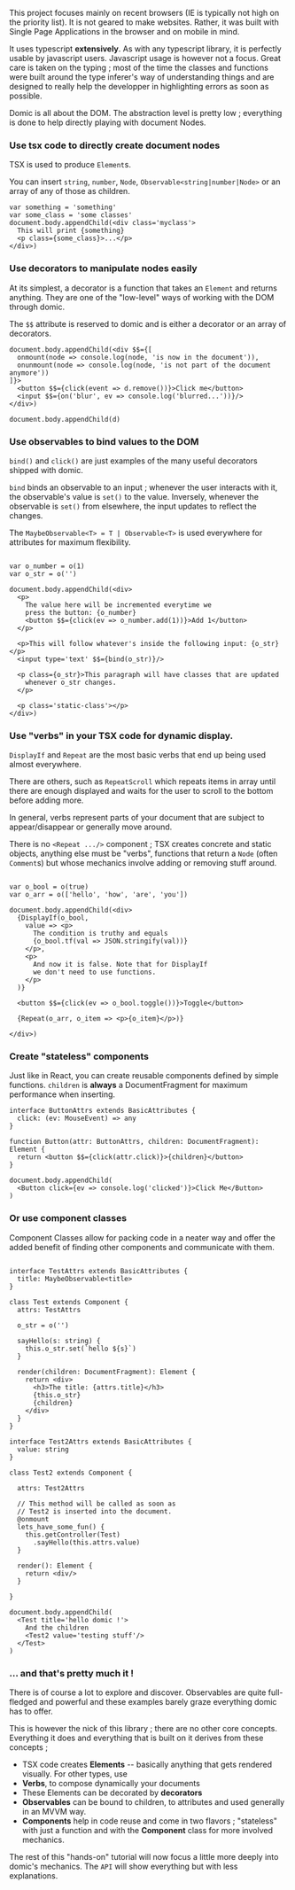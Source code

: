 
This project focuses mainly on recent browsers (IE is typically not high on the
priority list). It is not geared to make websites. Rather, it was built
with Single Page Applications in the browser and on mobile in mind.

It uses typescript **extensively**. As with any typescript library, it is
perfectly usable by javascript users. Javascript usage is however
not a focus. Great care is taken on the typing ; most of the time the classes and functions
were built around the type inferer's way of understanding things and
are designed to really help the developper in highlighting errors
as soon as possible.

Domic is all about the DOM. The abstraction level is pretty low ; everything
is done to help directly playing with document Nodes.

### Use tsx code to directly create document nodes

TSX is used to produce `Element`s.

You can insert `string`, `number`, `Node`, `Observable<string|number|Node>`
or an array of any of those as children.

```tsx
var something = 'something'
var some_class = 'some classes'
document.body.appendChild(<div class='myclass'>
  This will print {something}
  <p class={some_class}>...</p>
</div>)
```


### Use decorators to manipulate nodes easily


At its simplest, a decorator is a function that takes
an `Element` and returns anything. They are one of the "low-level"
ways of working with the DOM through domic.

The `$$` attribute is reserved to domic and is either a decorator
or an array of decorators.

```tsx
document.body.appendChild(<div $$={[
  onmount(node => console.log(node, 'is now in the document')),
  onunmount(node => console.log(node, 'is not part of the document anymore'))
]}>
  <button $$={click(event => d.remove())}>Click me</button>
  <input $$={on('blur', ev => console.log('blurred...'))}/>
</div>)

document.body.appendChild(d)
```


### Use observables to bind values to the DOM

`bind()` and `click()` are just examples of the many useful decorators
shipped with domic.

`bind` binds an observable to an input ; whenever the user interacts with
it, the observable's value is `set()` to the value. Inversely, whenever
the observable is `set()` from elsewhere, the input updates to reflect
the changes.

The `MaybeObservable<T> = T | Observable<T>` is used everywhere for
attributes for maximum flexibility.

```tsx

var o_number = o(1)
var o_str = o('')

document.body.appendChild(<div>
  <p>
    The value here will be incremented everytime we
    press the button: {o_number}
    <button $$={click(ev => o_number.add(1))}>Add 1</button>
  </p>

  <p>This will follow whatever's inside the following input: {o_str}</p>
  <input type='text' $$={bind(o_str)}/>

  <p class={o_str}>This paragraph will have classes that are updated
    whenever o_str changes.
  </p>

  <p class='static-class'></p>
</div>)

```


### Use "verbs" in your TSX code for dynamic display.

`DisplayIf` and `Repeat` are the most basic verbs that end up being
used almost everywhere.

There are others, such as `RepeatScroll` which
repeats items in array until there are enough displayed and waits
for the user to scroll to the bottom before adding more.

In general, verbs represent parts of your document that are subject
to appear/disappear or generally move around.

There is no `<Repeat .../>` component ; TSX creates concrete and
static objects, anything else must be "verbs", functions that
return a `Node` (often `Comment`s) but whose mechanics involve adding
or removing stuff around.

```tsx

var o_bool = o(true)
var o_arr = o(['hello', 'how', 'are', 'you'])

document.body.appendChild(<div>
  {DisplayIf(o_bool,
    value => <p>
      The condition is truthy and equals
      {o_bool.tf(val => JSON.stringify(val))}
    </p>,
    <p>
      And now it is false. Note that for DisplayIf
      we don't need to use functions.
    </p>
  )}

  <button $$={click(ev => o_bool.toggle())}>Toggle</button>

  {Repeat(o_arr, o_item => <p>{o_item}</p>)}

</div>)

```


### Create "stateless" components

Just like in React, you can create reusable components defined by simple
functions. `children` is **always** a DocumentFragment for maximum
performance when inserting.

```tsx
interface ButtonAttrs extends BasicAttributes {
  click: (ev: MouseEvent) => any
}

function Button(attr: ButtonAttrs, children: DocumentFragment): Element {
  return <button $$={click(attr.click)}>{children}</button>
}

document.body.appendChild(
  <Button click={ev => console.log('clicked')}>Click Me</Button>
)
```

### Or use component classes

Component Classes allow for packing code in a neater way and offer
the added benefit of finding other components and communicate
with them.

```tsx

interface TestAttrs extends BasicAttributes {
  title: MaybeObservable<title>
}

class Test extends Component {
  attrs: TestAttrs

  o_str = o('')

  sayHello(s: string) {
    this.o_str.set(`hello ${s}`)
  }

  render(children: DocumentFragment): Element {
    return <div>
      <h3>The title: {attrs.title}</h3>
      {this.o_str}
      {children}
    </div>
  }
}

interface Test2Attrs extends BasicAttributes {
  value: string
}

class Test2 extends Component {

  attrs: Test2Attrs

  // This method will be called as soon as
  // Test2 is inserted into the document.
  @onmount
  lets_have_some_fun() {
    this.getController(Test)
      .sayHello(this.attrs.value)
  }

  render(): Element {
    return <div/>
  }

}

document.body.appendChild(
  <Test title='hello domic !'>
    And the children
    <Test2 value='testing stuff'/>
  </Test>
)

```

### ... and that's pretty much it !

There is of course a lot to explore and discover. Observables are
quite full-fledged and powerful and these examples barely graze
everything domic has to offer.

This is however the nick of this library ; there are no other core
concepts. Everything it does and everything that is built on it
derives from these concepts ;

* TSX code creates **Elements** -- basically anything that gets
  rendered visually. For other types, use
* **Verbs**, to compose dynamically your documents
* These Elements can be decorated by **decorators**
* **Observables** can be bound to children, to attributes and used
  generally in an MVVM way.
* **Components** help in code reuse and come in two flavors ; "stateless"
  with just a function and with the **Component** class for more
  involved mechanics.

The rest of this "hands-on" tutorial will now focus a little more deeply
into domic's mechanics. The `API` will show everything but with less explanations.